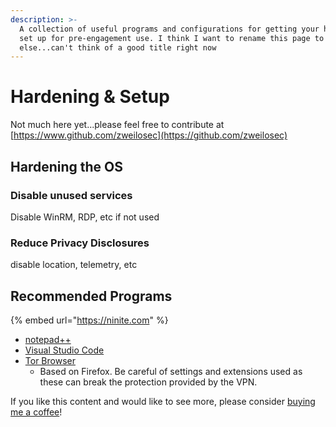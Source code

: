 ```yaml
---
description: >-
  A collection of useful programs and configurations for getting your home box
  set up for pre-engagement use. I think I want to rename this page to something
  else...can't think of a good title right now
---
```


# Hardening & Setup

Not much here yet...please feel free to contribute at [https://www.github.com/zweilosec](https://github.com/zweilosec)

## Hardening the OS

### Disable unused services

Disable WinRM, RDP, etc if not used

### Reduce Privacy Disclosures

disable location, telemetry, etc

## Recommended Programs

{% embed url="https://ninite.com" %}

* [notepad++](https://notepad-plus-plus.org/)
* [Visual Studio Code](https://code.visualstudio.com/)
* [Tor Browser](https://www.torproject.org/)
  * Based on Firefox.  Be careful of settings and extensions used as these can break the protection provided by the VPN. &#x20;



If you like this content and would like to see more, please consider [buying me a coffee](https://www.buymeacoffee.com/zweilosec)!
